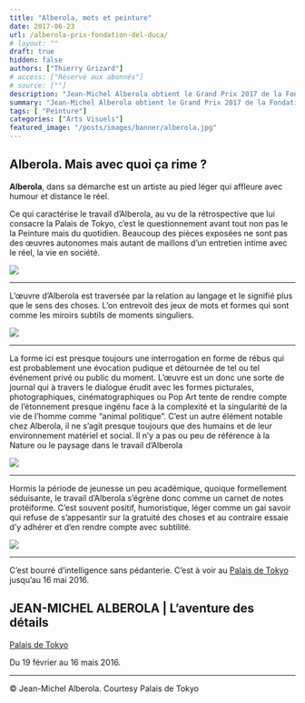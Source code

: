 ```yaml
---
title: "Alberola, mots et peinture"
date: 2017-06-23
url: /alberola-prix-fondation-del-duca/
# layout: ""
draft: true
hidden: false
authors: ["Thierry Grizard"]
# access: ["Réservé aux abonnés"]
# source: [""]
description: "Jean-Michel Alberola obtient le Grand Prix 2017 de la Fondation Simone et Cino Del Duca"
summary: "Jean-Michel Alberola obtient le Grand Prix 2017 de la Fondation Simone et Cino Del Duca"
tags: [ "Peinture"]
categories: ["Arts Visuels"]
featured_image: "/posts/images/banner/alberola.jpg"
---
```

## Alberola. Mais avec quoi ça rime ?

**Alberola**, dans sa démarche est un artiste au pied léger qui affleure avec humour et distance le réel.

Ce qui caractérise le travail d’Alberola, au vu de la rétrospective que lui consacre la Palais de Tokyo, c’est le questionnement avant tout non pas le la Peinture mais du quotidien. Beaucoup des pièces exposées ne sont pas des œuvres autonomes mais autant de maillons d’un entretien intime avec le réel, la vie en société.

![](/posts/images/alberola/jean-maichel-alberola-alberola-daniel-templon-palais-de-tokyo-solo-show-2016-painting.017-1024x1024.jpg)

---

L’œuvre d’Alberola est traversée par la relation au langage et le signifié plus que le sens des choses. L’on entrevoit des jeux de mots et formes qui sont comme les miroirs subtils de moments singuliers.

![](/posts/images/alberola/jean-maichel-alberola-alberola-daniel-templon-palais-de-tokyo-solo-show-2016-painting.013-1024x512.jpg)

---

La forme ici est presque toujours une interrogation en forme de rébus qui est probablement une évocation pudique et détournée de tel ou tel événement privé ou public du moment. L’œuvre est un donc une sorte de journal qui à travers le dialogue érudit avec les formes picturales, photographiques, cinématographiques ou Pop Art tente de rendre compte de l’étonnement presque ingénu face à la complexité et la singularité de la vie de l’homme comme “animal politique”. C’est un autre élément notable chez Alberola, il ne s’agit presque toujours que des humains et de leur environnement matériel et social. Il n’y a pas ou peu de référence à la Nature ou le paysage dans le travail d’Alberola

![](/posts/images/alberola/Alberola-palais-de-tokyo-solo-show-2016-painting-paris-france-aventure-des-details.004-1024x520.jpg)

---

Hormis la période de jeunesse un peu académique, quoique formellement séduisante, le travail d’Alberola s’égrène donc comme un carnet de notes protéiforme. C’est souvent positif, humoristique, léger comme un gai savoir qui refuse de s’appesantir sur la gratuité des choses et au contraire essaie d’y adhérer et d’en rendre compte avec subtilité.

![](/posts/images/alberola/Alberola-palais-de-tokyo-solo-show-2016-painting-paris-france-aventure-des-details.003-1024x520.jpg)

---

C’est bourré d’intelligence sans pédanterie. C’est à voir au [Palais de Tokyo](http://www.palaisdetokyo.com/fr?ref=artefields.net) jusqu’au 16 mai 2016.

## JEAN-MICHEL ALBEROLA | L’aventure des détails

[Palais de Tokyo](http://www.palaisdetokyo.com/fr/exposition/jean-michel-alberola?ref=artefields.net)

Du 19 février au 16 mais 2016.

---

© Jean-Michel Alberola. Courtesy Palais de Tokyo